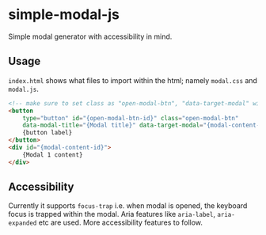 # simple-modal-js
Simple modal generator with accessibility in mind.

## Usage
`index.html` shows what files to import within the html; namely `modal.css` and `modal.js`.
```html
<!-- make sure to set class as "open-modal-btn", "data-target-modal" with modal-content's id  -->
<button 
    type="button" id="{open-modal-btn-id}" class="open-modal-btn" 
    data-modal-title="{Modal title}" data-target-modal="{modal-content-id}"> 
    {button label} 
</button>
<div id="{modal-content-id}">
    {Modal 1 content}
</div>
```

## Accessibility
Currently it supports `focus-trap` i.e. when modal is opened, the keyboard focus is trapped within the modal.
Aria features like `aria-label`, `aria-expanded` etc are used.
More accessibility features to follow.
